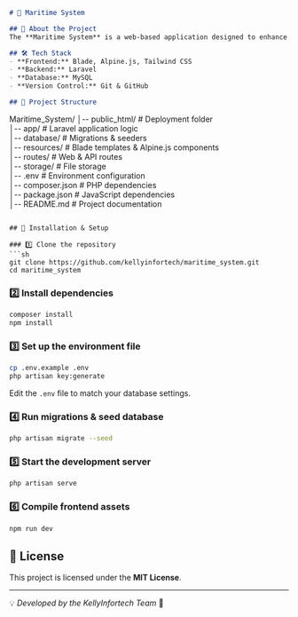 
```markdown
# 🚢 Maritime System  

## 📖 About the Project  
The **Maritime System** is a web-based application designed to enhance maritime operations. It provides tools for managing ship records, tracking maritime activities, and ensuring compliance with regulations.  

## 🛠️ Tech Stack  
- **Frontend:** Blade, Alpine.js, Tailwind CSS  
- **Backend:** Laravel  
- **Database:** MySQL  
- **Version Control:** Git & GitHub  

## 📂 Project Structure  
```
Maritime_System/
│-- public_html/           # Deployment folder  
│-- app/                   # Laravel application logic  
│-- database/              # Migrations & seeders  
│-- resources/             # Blade templates & Alpine.js components  
│-- routes/                # Web & API routes  
│-- storage/               # File storage  
│-- .env                   # Environment configuration  
│-- composer.json          # PHP dependencies  
│-- package.json           # JavaScript dependencies  
│-- README.md              # Project documentation  
```

## 🚀 Installation & Setup  

### 1️⃣ Clone the repository  
```sh
git clone https://github.com/kellyinfortech/maritime_system.git
cd maritime_system
```

### 2️⃣ Install dependencies  
```sh
composer install
npm install
```

### 3️⃣ Set up the environment file  
```sh
cp .env.example .env
php artisan key:generate
```
Edit the `.env` file to match your database settings.

### 4️⃣ Run migrations & seed database  
```sh
php artisan migrate --seed
```

### 5️⃣ Start the development server  
```sh
php artisan serve
```

### 6️⃣ Compile frontend assets  
```sh
npm run dev
```

## 📜 License  
This project is licensed under the **MIT License**.  

---

💡 *Developed by the KellyInfortech Team* 🚀  
```

